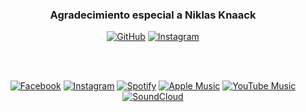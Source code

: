<div align="center">

  ### Agradecimiento especial a Niklas Knaack

  [![GitHub](https://img.shields.io/badge/github-%23121011.svg?style=for-the-badge&logo=github&logoColor=white)](https://github.com/NiklasKnaack)
  [![Instagram](https://img.shields.io/badge/Instagram-%23E4405F.svg?style=for-the-badge&logo=Instagram&logoColor=white)](https://www.instagram.com/niklasknaack/)


  <br><br>

  <!-- Badges de redes sociales -->
  [![Facebook](https://img.shields.io/badge/Facebook-%231877F2.svg?style=for-the-badge&logo=Facebook&logoColor=white)](facebook.com/anubisreal)
  [![Instagram](https://img.shields.io/badge/Instagram-%23E4405F.svg?style=for-the-badge&logo=Instagram&logoColor=white)](instagram.com/badboybmb)
  [![Spotify](https://img.shields.io/badge/Spotify-1ED760?style=for-the-badge&logo=spotify&logoColor=white)](open.spotify.com/artist/4lh8DxiDGdWTett6BeijVi)
  [![Apple Music](https://img.shields.io/badge/Apple_Music-9933CC?style=for-the-badge&logo=apple-music&logoColor=white)](https://music.apple.com/es/artist/anubisreal/1312623961)
  [![YouTube Music](https://img.shields.io/badge/YouTube_Music-FF0000?style=for-the-badge&logo=youtube-music&logoColor=white)](https://music.youtube.com/channel/UCN7fOhAAVOszRWdSQjq0CIw)
  [![SoundCloud](https://img.shields.io/badge/soundcloud-FF5500?style=for-the-badge&logo=soundcloud&logoColor=white)](https://soundcloud.com/anubisrealbmb)

</div>
